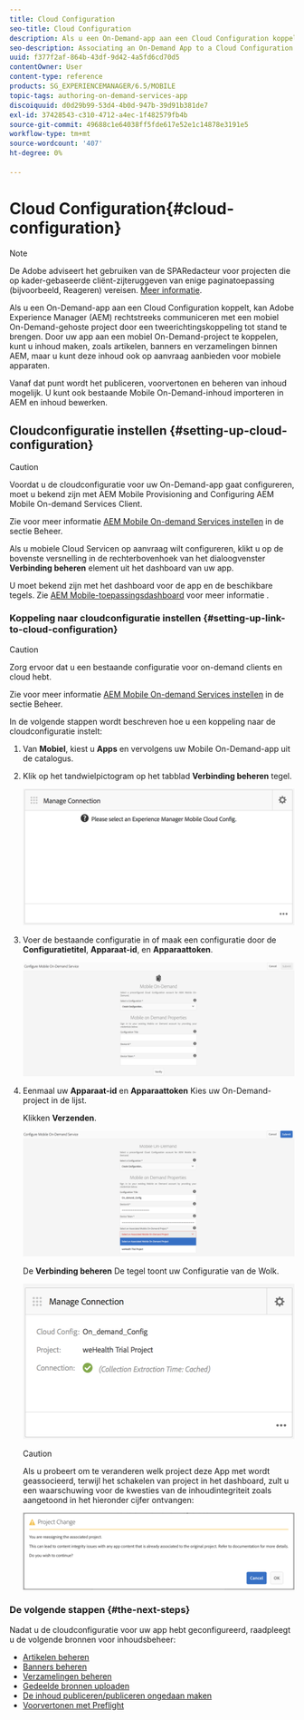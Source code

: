 ```yaml
---
title: Cloud Configuration
seo-title: Cloud Configuration
description: Als u een On-Demand-app aan een Cloud Configuration koppelt, kan Adobe Experience Manager (AEM) rechtstreeks communiceren met een mobiel On-Demand-gehoste project door een tweerichtingskoppeling tot stand te brengen. Volg deze pagina voor meer informatie.
seo-description: Associating an On-Demand App to a Cloud Configuration allows Adobe Experience Manager (AEM) to communicate directly with a Mobile On-Demand hosted project by establishing a two way link. Follow this page to learn more.
uuid: f377f2af-864b-43df-9d42-4a5fd6cd70d5
contentOwner: User
content-type: reference
products: SG_EXPERIENCEMANAGER/6.5/MOBILE
topic-tags: authoring-on-demand-services-app
discoiquuid: d0d29b99-53d4-4b0d-947b-39d91b381de7
exl-id: 37428543-c310-4712-a4ec-1f482579fb4b
source-git-commit: 49688c1e64038ff5fde617e52e1c14878e3191e5
workflow-type: tm+mt
source-wordcount: '407'
ht-degree: 0%

---
```


# Cloud Configuration{#cloud-configuration}

>[!NOTE]
>
>De Adobe adviseert het gebruiken van de SPARedacteur voor projecten die op kader-gebaseerde cliënt-zijteruggeven van enige paginatoepassing (bijvoorbeeld, Reageren) vereisen. [Meer informatie](/help/sites-developing/spa-overview.md).

Als u een On-Demand-app aan een Cloud Configuration koppelt, kan Adobe Experience Manager (AEM) rechtstreeks communiceren met een mobiel On-Demand-gehoste project door een tweerichtingskoppeling tot stand te brengen. Door uw app aan een mobiel On-Demand-project te koppelen, kunt u inhoud maken, zoals artikelen, banners en verzamelingen binnen AEM, maar u kunt deze inhoud ook op aanvraag aanbieden voor mobiele apparaten.

Vanaf dat punt wordt het publiceren, voorvertonen en beheren van inhoud mogelijk. U kunt ook bestaande Mobile On-Demand-inhoud importeren in AEM en inhoud bewerken.

## Cloudconfiguratie instellen {#setting-up-cloud-configuration}

>[!CAUTION]
>
>Voordat u de cloudconfiguratie voor uw On-Demand-app gaat configureren, moet u bekend zijn met AEM Mobile Provisioning and Configuring AEM Mobile On-demand Services Client.
>
>Zie voor meer informatie [AEM Mobile On-demand Services instellen](/help/mobile/aem-mobile-setup.md) in de sectie Beheer.

Als u mobiele Cloud Servicen op aanvraag wilt configureren, klikt u op de bovenste versnelling in de rechterbovenhoek van het dialoogvenster **Verbinding beheren** element uit het dashboard van uw app.

U moet bekend zijn met het dashboard voor de app en de beschikbare tegels. Zie [AEM Mobile-toepassingsdashboard](/help/mobile/mobile-apps-ondemand-application-dashboard.md) voor meer informatie .

### Koppeling naar cloudconfiguratie instellen {#setting-up-link-to-cloud-configuration}

>[!CAUTION]
>
>Zorg ervoor dat u een bestaande configuratie voor on-demand clients en cloud hebt.
>
>Zie voor meer informatie [AEM Mobile On-demand Services instellen](/help/mobile/aem-mobile-setup.md) in de sectie Beheer.

In de volgende stappen wordt beschreven hoe u een koppeling naar de cloudconfiguratie instelt:

1. Van **Mobiel**, kiest u **Apps** en vervolgens uw Mobile On-Demand-app uit de catalogus.
1. Klik op het tandwielpictogram op het tabblad **Verbinding beheren** tegel.

   ![chlimage_1-65](assets/chlimage_1-65.png)

1. Voer de bestaande configuratie in of maak een configuratie door de **Configuratietitel**, **Apparaat-id**, en **Apparaattoken**.

   ![chlimage_1-66](assets/chlimage_1-66.png)

1. Eenmaal uw **Apparaat-id** en **Apparaattoken** Kies uw On-Demand-project in de lijst.

   Klikken **Verzenden**.

   ![chlimage_1-67](assets/chlimage_1-67.png)

   De **Verbinding beheren** De tegel toont uw Configuratie van de Wolk.

   ![chlimage_1-68](assets/chlimage_1-68.png)

   >[!CAUTION]
   >
   >Als u probeert om te veranderen welk project deze App met wordt geassocieerd, terwijl het schakelen van project in het dashboard, zult u een waarschuwing voor de kwesties van de inhoudintegriteit zoals aangetoond in het hieronder cijfer ontvangen:

   ![chlimage_1-69](assets/chlimage_1-69.png)

### De volgende stappen {#the-next-steps}

Nadat u de cloudconfiguratie voor uw app hebt geconfigureerd, raadpleegt u de volgende bronnen voor inhoudsbeheer:

* [Artikelen beheren](/help/mobile/mobile-on-demand-managing-articles.md)
* [Banners beheren](/help/mobile/mobile-on-demand-managing-banners.md)
* [Verzamelingen beheren](/help/mobile/mobile-on-demand-managing-collections.md)
* [Gedeelde bronnen uploaden](/help/mobile/mobile-on-demand-shared-resources.md)
* [De inhoud publiceren/publiceren ongedaan maken](/help/mobile/mobile-on-demand-publishing-unpublishing.md)
* [Voorvertonen met Preflight](/help/mobile/aem-mobile-manage-ondemand-services.md)
